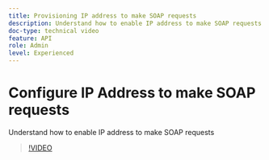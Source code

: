 ```yaml
---
title: Provisioning IP address to make SOAP requests
description: Understand how to enable IP address to make SOAP requests
doc-type: technical video
feature: API
role: Admin
level: Experienced 
---
```


# Configure IP Address to make SOAP requests

Understand how to enable IP address to make SOAP requests

>[!VIDEO](https://video.tv.adobe.com/v/335978?quality=12)

